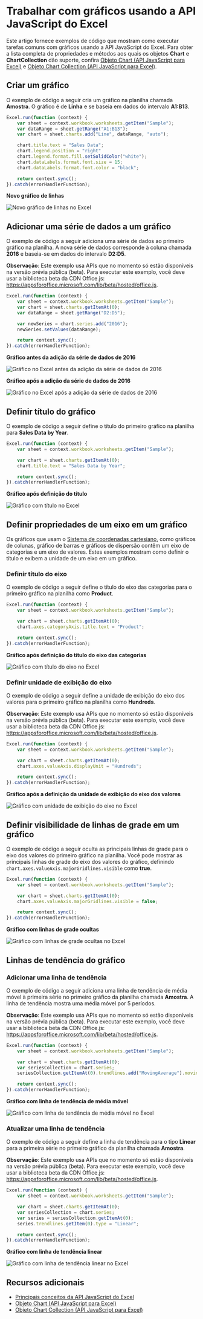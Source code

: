 # <a name="work-with-charts-using-the-excel-javascript-api"></a>Trabalhar com gráficos usando a API JavaScript do Excel

Este artigo fornece exemplos de código que mostram como executar tarefas comuns com gráficos usando a API JavaScript do Excel. Para obter a lista completa de propriedades e métodos aos quais os objetos **Chart** e **ChartCollection** dão suporte, confira [Objeto Chart (API JavaScript para Excel)](../../reference/excel/chart.md) e [Objeto Chart Collection (API JavaScript para Excel)](../../reference/excel/chartcollection.md).

## <a name="create-a-chart"></a>Criar um gráfico

O exemplo de código a seguir cria um gráfico na planilha chamada **Amostra**. O gráfico é de **Linha** e se baseia em dados do intervalo **A1:B13**.

```js
Excel.run(function (context) {
    var sheet = context.workbook.worksheets.getItem("Sample");
    var dataRange = sheet.getRange("A1:B13");
    var chart = sheet.charts.add("Line", dataRange, "auto");

    chart.title.text = "Sales Data";
    chart.legend.position = "right"
    chart.legend.format.fill.setSolidColor("white");
    chart.dataLabels.format.font.size = 15;
    chart.dataLabels.format.font.color = "black";

    return context.sync();
}).catch(errorHandlerFunction);
```

**Novo gráfico de linhas**

![Novo gráfico de linhas no Excel](../images/Excel-chart-create-line.png)


## <a name="add-a-data-series-to-a-chart"></a>Adicionar uma série de dados a um gráfico

O exemplo de código a seguir adiciona uma série de dados ao primeiro gráfico na planilha. A nova série de dados corresponde à coluna chamada **2016** e baseia-se em dados do intervalo **D2:D5**.

**Observação**: Este exemplo usa APIs que no momento só estão disponíveis na versão prévia pública (beta). Para executar este exemplo, você deve usar a biblioteca beta da CDN Office.js: https://appsforoffice.microsoft.com/lib/beta/hosted/office.js.

```js
Excel.run(function (context) {
    var sheet = context.workbook.worksheets.getItem("Sample");
    var chart = sheet.charts.getItemAt(0);
    var dataRange = sheet.getRange("D2:D5");

    var newSeries = chart.series.add("2016");
    newSeries.setValues(dataRange);

    return context.sync();
}).catch(errorHandlerFunction);
```

**Gráfico antes da adição da série de dados de 2016**

![Gráfico no Excel antes da adição da série de dados de 2016](../images/Excel-chart-data-series-before.png)

**Gráfico após a adição da série de dados de 2016**

![Gráfico no Excel após a adição da série de dados de 2016](../images/Excel-chart-data-series-after.png)

## <a name="set-chart-title"></a>Definir título do gráfico

O exemplo de código a seguir define o título do primeiro gráfico na planilha para **Sales Data by Year**. 

```js
Excel.run(function (context) {
    var sheet = context.workbook.worksheets.getItem("Sample");

    var chart = sheet.charts.getItemAt(0);
    chart.title.text = "Sales Data by Year";

    return context.sync();
}).catch(errorHandlerFunction);
```

**Gráfico após definição do título**

![Gráfico com título no Excel](../images/Excel-chart-title-set.png)

## <a name="set-properties-of-an-axis-in-a-chart"></a>Definir propriedades de um eixo em um gráfico

Os gráficos que usam o [Sistema de coordenadas cartesiano](https://en.wikipedia.org/wiki/Cartesian_coordinate_system), como gráficos de colunas, gráfico de barras e gráficos de dispersão contêm um eixo de categorias e um eixo de valores. Estes exemplos mostram como definir o título e exibem a unidade de um eixo em um gráfico.

### <a name="set-axis-title"></a>Definir título do eixo

O exemplo de código a seguir define o título do eixo das categorias para o primeiro gráfico na planilha como **Product**.

```js
Excel.run(function (context) {
    var sheet = context.workbook.worksheets.getItem("Sample");

    var chart = sheet.charts.getItemAt(0);
    chart.axes.categoryAxis.title.text = "Product";

    return context.sync();
}).catch(errorHandlerFunction);
```

**Gráfico após definição do título do eixo das categorias**

![Gráfico com título do eixo no Excel](../images/Excel-chart-axis-title-set.png)

### <a name="set-axis-display-unit"></a>Definir unidade de exibição do eixo

O exemplo de código a seguir define a unidade de exibição do eixo dos valores para o primeiro gráfico na planilha como **Hundreds**.

**Observação**: Este exemplo usa APIs que no momento só estão disponíveis na versão prévia pública (beta). Para executar este exemplo, você deve usar a biblioteca beta da CDN Office.js: https://appsforoffice.microsoft.com/lib/beta/hosted/office.js.

```js
Excel.run(function (context) {
    var sheet = context.workbook.worksheets.getItem("Sample");

    var chart = sheet.charts.getItemAt(0);
    chart.axes.valueAxis.displayUnit = "Hundreds";

    return context.sync();
}).catch(errorHandlerFunction);
```

**Gráfico após a definição da unidade de exibição do eixo dos valores**

![Gráfico com unidade de exibição do eixo no Excel](../images/Excel-chart-axis-display-unit-set.png)

## <a name="set-visibility-of-gridlines-in-a-chart"></a>Definir visibilidade de linhas de grade em um gráfico

O exemplo de código a seguir oculta as principais linhas de grade para o eixo dos valores do primeiro gráfico na planilha. Você pode mostrar as principais linhas de grade do eixo dos valores do gráfico, definindo `chart.axes.valueAxis.majorGridlines.visible` como **true**.

```js
Excel.run(function (context) {
    var sheet = context.workbook.worksheets.getItem("Sample");

    var chart = sheet.charts.getItemAt(0);
    chart.axes.valueAxis.majorGridlines.visible = false;

    return context.sync();
}).catch(errorHandlerFunction);
```

**Gráfico com linhas de grade ocultas**

![Gráfico com linhas de grade ocultas no Excel](../images/Excel-chart-gridlines-removed.png)

## <a name="chart-trendlines"></a>Linhas de tendência do gráfico

### <a name="add-a-trendline"></a>Adicionar uma linha de tendência

O exemplo de código a seguir adiciona uma linha de tendência de média móvel à primeira série no primeiro gráfico da planilha chamada **Amostra**. A linha de tendência mostra uma média móvel por 5 períodos.

**Observação**: Este exemplo usa APIs que no momento só estão disponíveis na versão prévia pública (beta). Para executar este exemplo, você deve usar a biblioteca beta da CDN Office.js: https://appsforoffice.microsoft.com/lib/beta/hosted/office.js.

```js
Excel.run(function (context) {
    var sheet = context.workbook.worksheets.getItem("Sample");

    var chart = sheet.charts.getItemAt(0);
    var seriesCollection = chart.series;
    seriesCollection.getItemAt(0).trendlines.add("MovingAverage").movingAveragePeriod = 5;

    return context.sync();
}).catch(errorHandlerFunction);
```

**Gráfico com linha de tendência de média móvel**

![Gráfico com linha de tendência de média móvel no Excel](../images/Excel-chart-create-trendline.png)

### <a name="update-a-trendline"></a>Atualizar uma linha de tendência

O exemplo de código a seguir define a linha de tendência para o tipo **Linear** para a primeira série no primeiro gráfico da planilha chamada **Amostra**.

**Observação**: Este exemplo usa APIs que no momento só estão disponíveis na versão prévia pública (beta). Para executar este exemplo, você deve usar a biblioteca beta da CDN Office.js: https://appsforoffice.microsoft.com/lib/beta/hosted/office.js.

```js
Excel.run(function (context) {
    var sheet = context.workbook.worksheets.getItem("Sample");

    var chart = sheet.charts.getItemAt(0);
    var seriesCollection = chart.series;
    var series = seriesCollection.getItemAt(0);
    series.trendlines.getItem(0).type = "Linear";

    return context.sync();
}).catch(errorHandlerFunction);
```

**Gráfico com linha de tendência linear**

![Gráfico com linha de tendência linear no Excel](../images/Excel-chart-trendline-linear.png)

## <a name="additional-resources"></a>Recursos adicionais

- [Principais conceitos da API JavaScript do Excel](excel-add-ins-core-concepts.md)
- [Objeto Chart (API JavaScript para Excel)](../../reference/excel/chart.md) 
- [Objeto Chart Collection (API JavaScript para Excel)](../../reference/excel/chartcollection.md)